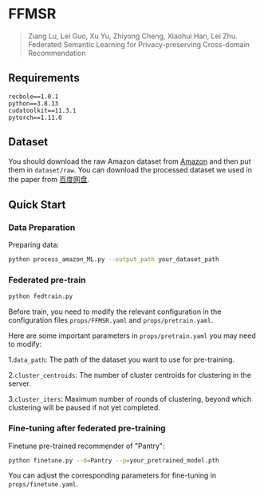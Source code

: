 # FFMSR

>Ziang Lu, Lei Guo, Xu Yu, Zhiyong Cheng, Xiaohui Han, Lei Zhu. Federated Semantic Learning for Privacy-preserving
Cross-domain Recommendation

## Requirements

```
recbole==1.0.1
python==3.8.13
cudatoolkit==11.3.1
pytorch==1.11.0
```

## Dataset

You should download the raw Amazon dataset from [Amazon](https://cseweb.ucsd.edu/~jmcauley/datasets/amazon_v2/) and then put them in `dataset/raw`. You can download the processed dataset we used in the paper from [百度网盘](https://pan.baidu.com/s/1oiYE72OqPCLpaeIyL4XKNA?pwd=rbqf).



## Quick Start

### Data Preparation

Preparing data:

```bash
python process_amazon_ML.py --output_path your_dataset_path
```


### Federated pre-train

```bash
python fedtrain.py
```
Before train, you need to modify the relevant configuration in the configuration files `props/FFMSR.yaml` and `props/pretrain.yaml`. 

Here are some important parameters in `props/pretrain.yaml` you may need to modify:

1.`data_path`: The path of the dataset you want to use for pre-training.

2.`cluster_centroids`: The number of cluster centroids for clustering in the server.

3.`cluster_iters`: Maximum number of rounds of clustering, beyond which clustering will be paused if not yet completed.

### Fine-tuning after federated pre-training
Finetune pre-trained recommender of "Pantry":

```bash
python finetune.py --d=Pantry --p=your_pretrained_model.pth
```
You can adjust the corresponding parameters for fine-tuning in  `props/finetune.yaml`.
